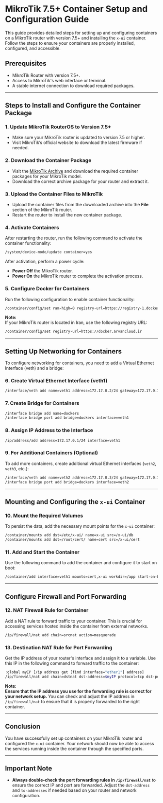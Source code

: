 
# MikroTik 7.5+ Container Setup and Configuration Guide

This guide provides detailed steps for setting up and configuring containers on a MikroTik router with version 7.5+ and installing the `x-ui` container. Follow the steps to ensure your containers are properly installed, configured, and accessible.

## Prerequisites

- MikroTik Router with version 7.5+.
- Access to MikroTik's web interface or terminal.
- A stable internet connection to download required packages.
  
---

## Steps to Install and Configure the Container Package

### 1. **Update MikroTik RouterOS to Version 7.5+**
   - Make sure your MikroTik router is updated to version 7.5 or higher.
   - Visit MikroTik’s official website to download the latest firmware if needed.

### 2. **Download the Container Package**

   - Visit the [MikroTik Archive](https://mikrotik.com/download/archive) and download the required container packages for your MikroTik model.
   - Download the correct archive package for your router and extract it.

### 3. **Upload the Container Files to MikroTik**

   - Upload the container files from the downloaded archive into the **File** section of the MikroTik router.
   - Restart the router to install the new container package.

### 4. **Activate Containers**

   After restarting the router, run the following command to activate the container functionality:

   ```bash
   /system/device-mode/update container=yes
   ```

   After activation, perform a power cycle:

   - **Power Off** the MikroTik router.
   - **Power On** the MikroTik router to complete the activation process.

### 5. **Configure Docker for Containers**

   Run the following configuration to enable container functionality:

   ```bash
   /container/config/set ram-high=0 registry-url=https://registry-1.docker.io tmpdir=pull
   ```

   **Note:**  
   If your MikroTik router is located in Iran, use the following registry URL:

   ```bash
   /container/config/set registry-url=https://docker.arvancloud.ir
   ```

---

## Setting Up Networking for Containers

To configure networking for containers, you need to add a Virtual Ethernet Interface (veth) and a bridge:

### 6. **Create Virtual Ethernet Interface (veth1)**

   ```bash
   /interface/veth add name=veth1 address=172.17.0.2/24 gateway=172.17.0.1
   ```

### 7. **Create Bridge for Containers**

   ```bash
   /interface bridge add name=dockers
   /interface bridge port add bridge=dockers interface=veth1
   ```

### 8. **Assign IP Address to the Interface**

   ```bash
   /ip/address/add address=172.17.0.1/24 interface=veth1
   ```

### 9. **For Additional Containers (Optional)**

   To add more containers, create additional virtual Ethernet interfaces (`veth2`, `veth3`, etc.):

   ```bash
   /interface/veth add name=veth2 address=172.17.0.3/24 gateway=172.17.0.1
   /interface bridge port add bridge=dockers interface=veth2
   ```

---

## Mounting and Configuring the `x-ui` Container

### 10. **Mount the Required Volumes**

   To persist the data, add the necessary mount points for the `x-ui` container:

   ```bash
   /container/mounts add dst=/etc/x-ui/ name=x-ui src=/x-ui/db
   /container/mounts add dst=/root/cert/ name=cert src=/x-ui/cert
   ```

### 11. **Add and Start the Container**

   Use the following command to add the container and configure it to start on boot:

   ```bash
   /container/add interface=veth1 mounts=cert,x-ui workdir=/app start-on-boot=yes remote-image=metaligh/3x-ui
   ```

---

## Configure Firewall and Port Forwarding

### 12. **NAT Firewall Rule for Container**

   Add a NAT rule to forward traffic to your container. This is crucial for accessing services hosted inside the container from external networks.

   ```bash
   /ip/firewall/nat add chain=srcnat action=masquerade
   ```

### 13. **Destination NAT Rule for Port Forwarding**

   Get the IP address of your router's interface and assign it to a variable. Use this IP in the following command to forward traffic to the container:

   ```bash
   :global myIP [/ip address get [find interface="ether1"] address]
   /ip/firewall/nat add chain=dstnat dst-address=$myIP protocol=tcp dst-port=2053 action=dst-nat to-addresses=172.17.0.2 to-ports=2053
   ```

   **Note:**  
   **Ensure that the IP address you use for the forwarding rule is correct for your network setup.** You can check and adjust the IP address in `/ip/firewall/nat` to ensure that it is properly forwarded to the right container.

---

## Conclusion

You have successfully set up containers on your MikroTik router and configured the `x-ui` container. Your network should now be able to access the services running inside the container through the specified ports.

---

## Important Note

- **Always double-check the port forwarding rules in `/ip/firewall/nat`** to ensure the correct IP and port are forwarded. Adjust the `dst-address` and `to-addresses` if needed based on your router and network configuration.

